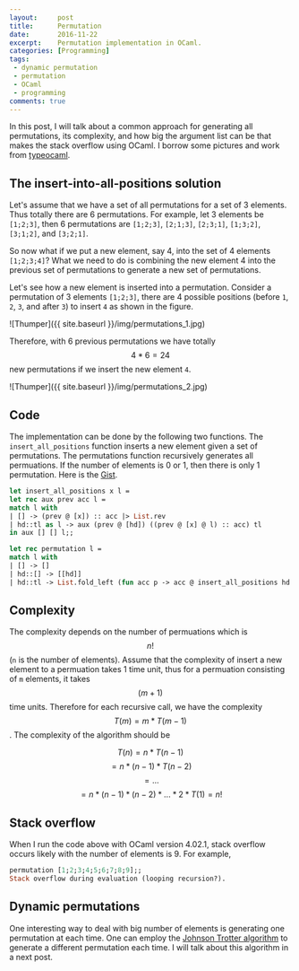 ```yaml
---
layout:     post
title:      Permutation
date:       2016-11-22
excerpt:    Permutation implementation in OCaml.
categories: [Programming]
tags:
 - dynamic permutation
 - permutation
 - OCaml
 - programming
comments: true
---
```


In this post, I will talk about a common approach for generating all permutations, 
its complexity, and how big the argument list can be that makes the stack overflow 
using OCaml. I borrow some pictures and work from [typeocaml][1].

## The insert-into-all-positions solution

Let's assume that we have a set of all permutations for a set of 3 elements. Thus totally 
there are 6 permutations. For example, let 3 elements be `[1;2;3]`, then 6 permutations 
are `[1;2;3]`, `[2;1;3]`, `[2;3;1]`, `[1;3;2]`, `[3;1;2]`, and `[3;2;1]`.

So now what if we put a new element, say 4, into the set of 4 elements `[1;2;3;4]`? What 
we need to do is combining the new element 4 into the previous set of permutations to 
generate a new set of permutations.

Let's see how a new element is inserted into a permutation. Consider a permutation of 3 
elements `[1;2;3]`, there are 4 possible positions (before `1`, `2`, `3`, and after `3`) 
to insert `4` as shown in the figure.

![Thumper]({{ site.baseurl }}/img/permutations_1.jpg)

Therefore, with 6 previous permutations we have totally $$4 * 6 = 24$$ new permutations 
if we insert the new element `4`.

![Thumper]({{ site.baseurl }}/img/permutations_2.jpg)

## Code

The implementation can be done by the following two functions. The `insert_all_positions` 
function inserts a new element given a set of permutations. The permutations function 
recursively generates all permuations. If the number of elements is 0 or 1, then there 
is only 1 permutation. Here is the [Gist][2].

```ocaml
let insert_all_positions x l = 
let rec aux prev acc l = 
match l with
| [] -> (prev @ [x]) :: acc |> List.rev
| hd::tl as l -> aux (prev @ [hd]) ((prev @ [x] @ l) :: acc) tl 
in aux [] [] l;;

let rec permutation l = 
match l with 
| [] -> []
| hd::[] -> [[hd]]
| hd::tl -> List.fold_left (fun acc p -> acc @ insert_all_positions hd p) [] (permutation tl);;
```

## Complexity

The complexity depends on the number of permuations which is $$n!$$ 
(`n` is the number of elements). Assume that the complexity of insert a new element to 
a permuation takes 1 time unit, thus for a permuation consisting of `m` elements, it 
takes $$(m + 1)$$ time units. Therefore for each recursive call, we have the complexity 
$$T(m) = m * T(m - 1)$$. The complexity of the algorithm should be

$$T(n) = n * T(n - 1)$$
$$= n * (n - 1) * T(n - 2)$$
$$= ... $$
$$= n * (n-1) * (n - 2) * ... * 2 * T(1) = n!$$

## Stack overflow

When I run the code above with OCaml version 4.02.1, stack overflow occurs likely with the 
number of elements is 9. For example,

```ocaml
permutation [1;2;3;4;5;6;7;8;9];;
Stack overflow during evaluation (looping recursion?).
```

## Dynamic permutations

One interesting way to deal with big number of elements is generating one permutation at 
each time. One can employ the [Johnson Trotter algorithm][3] to generate a different 
permutation each time. I will talk about this algorithm in a next post.

[1]: http://typeocaml.com/2015/05/05/permutation/
[2]: https://gist.github.com/channgo2203/fc0d4453ec1ac99633526cc1225eaa5b#file-recursive_permutation-ml
[3]: https://en.wikipedia.org/wiki/Steinhaus–Johnson–Trotter_algorithm